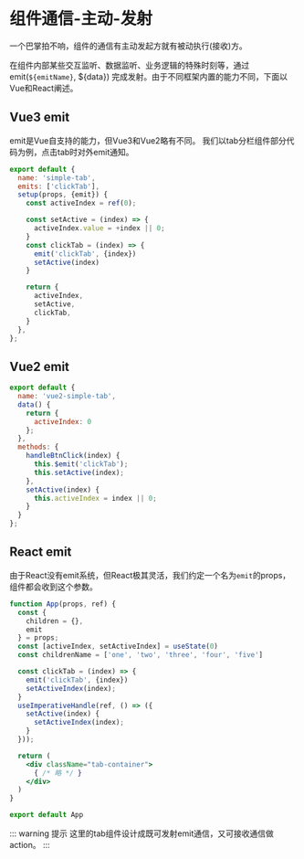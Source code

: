 # 组件通信-主动-发射
一个巴掌拍不响，组件的通信有主动发起方就有被动执行(接收)方。

在组件内部某些交互监听、数据监听、业务逻辑的特殊时刻等，通过emit(`${emitName}`, ${data})
完成发射。由于不同框架内置的能力不同，下面以Vue和React阐述。

## Vue3 emit
emit是Vue自支持的能力，但Vue3和Vue2略有不同。
我们以tab分栏组件部分代码为例，点击tab时对外emit通知。
```js
export default {
  name: 'simple-tab',
  emits: ['clickTab'],
  setup(props, {emit}) {
    const activeIndex = ref(0);

    const setActive = (index) => {
      activeIndex.value = +index || 0;
    }
    const clickTab = (index) => {
      emit('clickTab', {index})
      setActive(index)
    }

    return {
      activeIndex,
      setActive,
      clickTab,
    }
  },
};
```

## Vue2 emit
```js
export default {
  name: 'vue2-simple-tab',
  data() {
    return {
      activeIndex: 0
    };
  },
  methods: {
    handleBtnClick(index) {
      this.$emit('clickTab');
      this.setActive(index);
    },
    setActive(index) {
      this.activeIndex = index || 0;
    }
  }
};
```
## React emit
由于React没有emit系统，但React极其灵活，我们约定一个名为`emit`的props，组件都会收到这个参数。
```jsx
function App(props, ref) {
  const {
    children = {},
    emit
  } = props;
  const [activeIndex, setActiveIndex] = useState(0)
  const childrenName = ['one', 'two', 'three', 'four', 'five']

  const clickTab = (index) => {
    emit('clickTab', {index})
    setActiveIndex(index);
  }
  useImperativeHandle(ref, () => ({
    setActive(index) {
      setActiveIndex(index);
    }
  }));

  return (
    <div className="tab-container">
      { /* 略 */ }
    </div>
  )
}

export default App
```

::: warning 提示
这里的tab组件设计成既可发射emit通信，又可接收通信做action。
:::